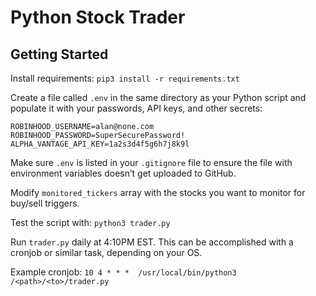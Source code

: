 # Python Stock Trader
## Getting Started
Install requirements: 
```pip3 install -r requirements.txt```

Create a file called `.env` in the same directory as your Python script and populate it with your passwords, API keys, and other secrets:
```
ROBINHOOD_USERNAME=alan@none.com
ROBINHOOD_PASSWORD=SuperSecurePassword!
ALPHA_VANTAGE_API_KEY=1a2s3d4f5g6h7j8k9l
```

Make sure `.env` is listed in your `.gitignore` file to ensure the file with environment variables doesn’t get uploaded to GitHub.

Modify `monitored_tickers` array with the stocks you want to monitor for buy/sell triggers.

Test the script with: `python3 trader.py`

Run `trader.py` daily at 4:10PM EST. This can be accomplished with a cronjob or similar task, depending on your OS.

Example cronjob:
`10 4 * * *  /usr/local/bin/python3 /<path>/<to>/trader.py`